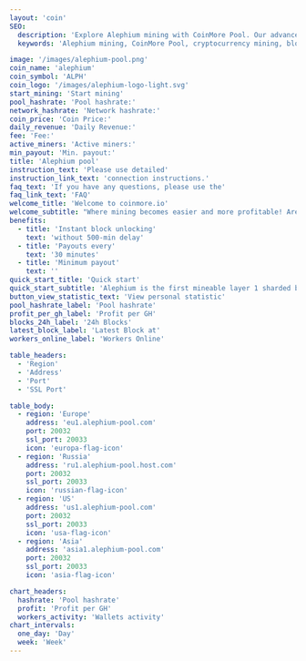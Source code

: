 ```yaml
---
layout: 'coin'
SEO:
  description: 'Explore Alephium mining with CoinMore Pool. Our advanced and reliable mining pool ensures high profitability and stability for Alephium miners.'
  keywords: 'Alephium mining, CoinMore Pool, cryptocurrency mining, blockchain, Alephium, crypto mining, digital currency mining, decentralized mining, secure mining, profitable mining, mining software, mining hardware'

image: '/images/alephium-pool.png'
coin_name: 'alephium'
coin_symbol: 'ALPH'
coin_logo: '/images/alephium-logo-light.svg'
start_mining: 'Start mining'
pool_hashrate: 'Pool hashrate:'
network_hashrate: 'Network hashrate:'
coin_price: 'Coin Price:'
daily_revenue: 'Daily Revenue:'
fee: 'Fee:'
active_miners: 'Active miners:'
min_payout: 'Min. payout:'
title: 'Alephium pool'
instruction_text: 'Please use detailed'
instruction_link_text: 'connection instructions.'
faq_text: 'If you have any questions, please use the'
faq_link_text: 'FAQ'
welcome_title: 'Welcome to coinmore.io'
welcome_subtitle: "Where mining becomes easier and more profitable! Are you looking for a reliable pool with low fees? Do you desire stability and transparent statistics? Look no further! On our platform, you'll find everything for efficient mining, as well as a warm community and tech support ready to assist in any situation. Earn more with lower expenses."
benefits:
  - title: 'Instant block unlocking'
    text: 'without 500-min delay'
  - title: 'Payouts every'
    text: '30 minutes'
  - title: 'Minimum payout'
    text: ''
quick_start_title: 'Quick start'
quick_start_subtitle: 'Alephium is the first mineable layer 1 sharded blockchain scaling and improving on Bitcoin core technologies, Proof of Work and UTXO. It delivers a highly performant, secure DeFi & dApps platform with enhanced energy efficiency.'
button_view_statistic_text: 'View personal statistic'
pool_hashrate_label: 'Pool hashrate'
profit_per_gh_label: 'Profit per GH'
blocks_24h_label: '24h Blocks'
latest_block_label: 'Latest Block at'
workers_online_label: 'Workers Online'

table_headers:
  - 'Region'
  - 'Address'
  - 'Port'
  - 'SSL Port'

table_body:
  - region: 'Europe'
    address: 'eu1.alephium-pool.com'
    port: 20032
    ssl_port: 20033
    icon: 'europa-flag-icon'
  - region: 'Russia'
    address: 'ru1.alephium-pool.host.com'
    port: 20032
    ssl_port: 20033
    icon: 'russian-flag-icon'
  - region: 'US'
    address: 'us1.alephium-pool.com'
    port: 20032
    ssl_port: 20033
    icon: 'usa-flag-icon'
  - region: 'Asia'
    address: 'asia1.alephium-pool.com'
    port: 20032
    ssl_port: 20033
    icon: 'asia-flag-icon'

chart_headers:
  hashrate: 'Pool hashrate'
  profit: 'Profit per GH'
  workers_activity: 'Wallets activity'
chart_intervals:
  one_day: 'Day'
  week: 'Week'
---
```

